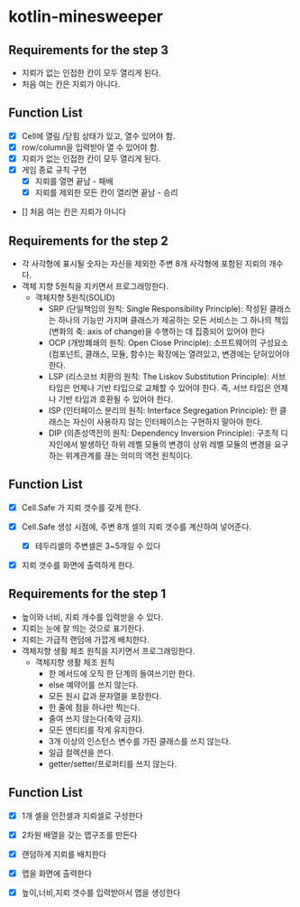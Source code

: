 # kotlin-minesweeper

## Requirements for the step 3
- 지뢰가 없는 인접한 칸이 모두 열리게 된다.
- 처음 여는 칸은 지뢰가 아니다.

## Function List
- [X] Cell에 열림 /닫힘 상태가 있고, 열수 있어야 함.
- [X] row/column을 입력받아 열 수 있어야 함.
- [X] 지뢰가 없는 인접한 칸이 모두 열리게 된다.
- [X] 게임 종료 규칙 구현 
   - [X] 지뢰를 열면 끝남 - 패배 
   - [X] 지뢰를 제외한 모든 칸이 열리면 끝남 - 승리 
- [] 처음 여는 칸은 지뢰가 아니다









## Requirements for the step 2
- 각 사각형에 표시될 숫자는 자신을 제외한 주변 8개 사각형에 포함된 지뢰의 개수다.
- 객체 지향 5원칙을 지키면서 프로그래밍한다. 
  - 객체지향 5원칙(SOLID)
    - SRP (단일책임의 원칙: Single Responsibility Principle): 작성된 클래스는 하나의 기능만 가지며 클래스가 제공하는 모든 서비스는 그 하나의 책임(변화의 축: axis of change)을 수행하는 데 집중되어 있어야 한다
    - OCP (개방폐쇄의 원칙: Open Close Principle): 소프트웨어의 구성요소(컴포넌트, 클래스, 모듈, 함수)는 확장에는 열려있고, 변경에는 닫혀있어야 한다.
    - LSP (리스코브 치환의 원칙: The Liskov Substitution Principle): 서브 타입은 언제나 기반 타입으로 교체할 수 있어야 한다. 즉, 서브 타입은 언제나 기반 타입과 호환될 수 있어야 한다.
    - ISP (인터페이스 분리의 원칙: Interface Segregation Principle): 한 클래스는 자신이 사용하지 않는 인터페이스는 구현하지 말아야 한다.
    - DIP (의존성역전의 원칙: Dependency Inversion Principle): 구조적 디자인에서 발생하던 하위 레벨 모듈의 변경이 상위 레벨 모듈의 변경을 요구하는 위계관계를 끊는 의미의 역전 원칙이다.

## Function List
- [X] Cell.Safe 가 지뢰 갯수를 갖게 한다.
- [X] Cell.Safe 생성 시점에, 주변 8개 셀의 지뢰 갯수를 계산하여 넣어준다.
    - [X] 테두리셀의 주변셀은 3~5개일 수 있다  
- [X] 지뢰 갯수를 화면에 출력하게 한다.


## Requirements for the step 1

- 높이와 너비, 지뢰 개수를 입력받을 수 있다.
- 지뢰는 눈에 잘 띄는 것으로 표기한다.
- 지뢰는 가급적 랜덤에 가깝게 배치한다.
- 객체지향 생활 체조 원칙을 지키면서 프로그래밍한다.
  - 객체지향 생활 체조 원칙
     - 한 메서드에 오직 한 단계의 들여쓰기만 한다.
     - else 예약어를 쓰지 않는다.
     - 모든 원시 값과 문자열을 포장한다.
     - 한 줄에 점을 하나만 찍는다.
     - 줄여 쓰지 않는다(축약 금지).
     - 모든 엔티티를 작게 유지한다.
     - 3개 이상의 인스턴스 변수를 가진 클래스를 쓰지 않는다.
     - 일급 컬렉션을 쓴다.
     - getter/setter/프로퍼티를 쓰지 않는다.


## Function List

- [X] 1개 셀을 안전셀과 지뢰셀로 구성한다
- [X] 2차원 배열을 갖는 맵구조를 만든다
- [X] 랜덤하게 지뢰를 배치한다 
- [X] 맵을 화면에 출력한다 
- [X] 높이,너비,지뢰 갯수를 입력받아서 맵을 생성한다

